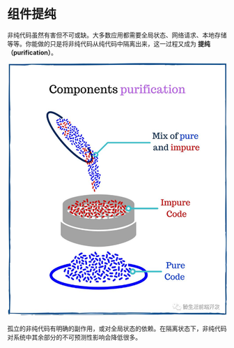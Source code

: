 # 组件提纯

非纯代码虽然有害但不可或缺。大多数应用都需要全局状态、网络请求、本地存储等等。你能做的只是将非纯代码从纯代码中隔离出来，这一过程又成为 **提纯（purification）**。

![&#x7EC4;&#x4EF6;&#x63D0;&#x7EAF;&#x7C7B;&#x6BD4;&#x56FE;](../../.gitbook/assets/pure.jpeg)

孤立的非纯代码有明确的副作用，或对全局状态的依赖。在隔离状态下，非纯代码对系统中其余部分的不可预测性影响会降低很多。

